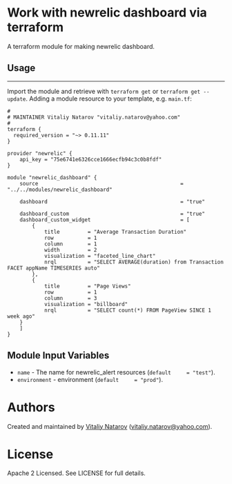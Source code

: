# Work with newrelic dashboard via terraform

A terraform module for making newrelic dashboard.

## Usage
--------

Import the module and retrieve with ```terraform get``` or ```terraform get --update```. Adding a module resource to your template, e.g. `main.tf`:

```
#
# MAINTAINER Vitaliy Natarov "vitaliy.natarov@yahoo.com"
#
terraform {
  required_version = "~> 0.11.11"
}

provider "newrelic" {
    api_key = "75e6741e6326cce1666ecfb94c3c0b8fdf"
}

module "newrelic_dashboard" {
    source                                              = "../../modules/newrelic_dashboard"

    dashboard                                           = "true"

    dashboard_custom                                    = "true"
    dashboard_custom_widget                             = [
        {
            title         = "Average Transaction Duration"
            row           = 1
            column        = 1
            width         = 2
            visualization = "faceted_line_chart"
            nrql          = "SELECT AVERAGE(duration) from Transaction FACET appName TIMESERIES auto"
        },
        {
            title         = "Page Views"
            row           = 1
            column        = 3
            visualization = "billboard"
            nrql          = "SELECT count(*) FROM PageView SINCE 1 week ago"
    }
    ]
}

```

Module Input Variables
----------------------
- `name` - The name for newrelic_alert resources (`default     = "test"`).
- `environment` - environment (`default     = "prod"`).



Authors
=======

Created and maintained by [Vitaliy Natarov](https://github.com/SebastianUA)
(vitaliy.natarov@yahoo.com).

License
=======

Apache 2 Licensed. See LICENSE for full details.
